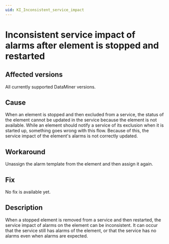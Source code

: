 ```yaml
---
uid: KI_Inconsistent_service_impact
---
```


# Inconsistent service impact of alarms after element is stopped and restarted

## Affected versions

All currently supported DataMiner versions.

## Cause

When an element is stopped and then excluded from a service, the status of the element cannot be updated in the service because the element is not available. While an element should notify a service of its exclusion when it is started up, something goes wrong with this flow. Because of this, the service impact of the element's alarms is not correctly updated.

## Workaround

Unassign the alarm template from the element and then assign it again.

## Fix

No fix is available yet. <!--Task ID: 208267-->

## Description

When a stopped element is removed from a service and then restarted, the service impact of alarms on the element can be inconsistent. It can occur that the service still has alarms of the element, or that the service has no alarms even when alarms are expected.
